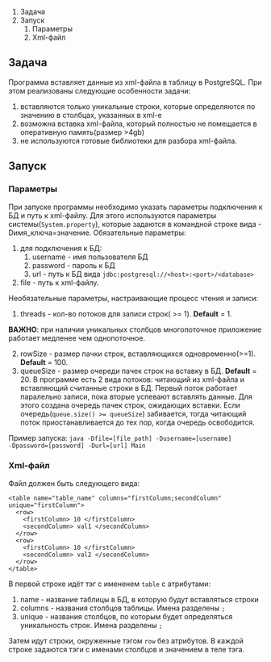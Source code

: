 1. Задача
2. Запуск 
   1. Параметры  
   2. Xml-файл 
## Задача
Программа вставляет данные из xml-файла в таблицу в PostgreSQL. При этом реализованы следующие особенности задачи:
1. вставляются только уникальные строки, которые определяются по значению в столбцах, указанных в xml-e
2. возможна вставка xml-файла, который полностью не помещается в оперативную память(размер >4gb)
3. не используются готовые библиотеки для разбора xml-файла.

## Запуск
### Параметры
При запуске программы необходимо указать параметры подключения к БД и путь к xml-файлу. 
Для этого используются параметры системы(`System.property`), которые задаются в командной строке вида -Dимя_ключа=значение. 
Обязательные параметры:
1. для подключения к БД:
   1. username - имя пользователя БД
   2. password - пароль к БД
   3. url - путь к БД вида `jdbc:postgresql://<host>:<port>/<database>`
2. file - путь к xml-файлу.

Необязательные параметры, настраивающие процесс чтения и записи:
1. threads - кол-во потоков для записи строк( >= 1). __Default__ = 1.
     
**ВАЖНО**: при наличии уникальных столбцов многопоточное приложение работает медленее чем однопоточное.

2. rowSize - размер пачки строк, вставляющихся одновременно(>=1). __Default__ = 100.
3. queueSize - размер очереди пачек строк на вставку в БД. __Default__ = 20. В программе есть 2 вида потоков: читающий из xml-файла и вставляющий считанные строки в БД.
Первый поток работает паралельно записи, пока вторые успевают вставлять данные. Для этого создана очередь пачек строк, ожидающих вставки. 
Если очередь(`queue.size() >= queueSize`) забивается, тогда читающий поток приостанавливается до тех пор, когда очередь освободится.

Пример запуска: <code>java -Dfile=[file_path] -Dusername=[username] -Dpassword=[password] -Durl=[url] Main</code>

### Xml-файл
Файл должен быть следующего вида:
```
<table name="table_name" columns="firstColumn;secondColumn" unique="firstColumn"> 
  <row>
    <firstColumn> 10 </firstColumn>
    <secondColumn> val1 </secondColumn>
  </row>
  <row>
    <firstColumn> 10 </firstColumn>
    <secondColumn> val2 </secondColumn>
  </row>
</table>
```
В первой строке идёт тэг с имененем `table` с атрибутами:
1. name - название таблицы в БД, в которую будут вставляться строки
2. columns - названия столбцов таблицы. Имена разделены `;`
3. unique - названия столбцов, по которым будет определяться уникальность строк. Имена разделены `;`
   
Затем идут строки, окруженные тэгом `row` без атрибутов. В каждой строке задаются тэги с именами столбцов и значением в теле тэга.
